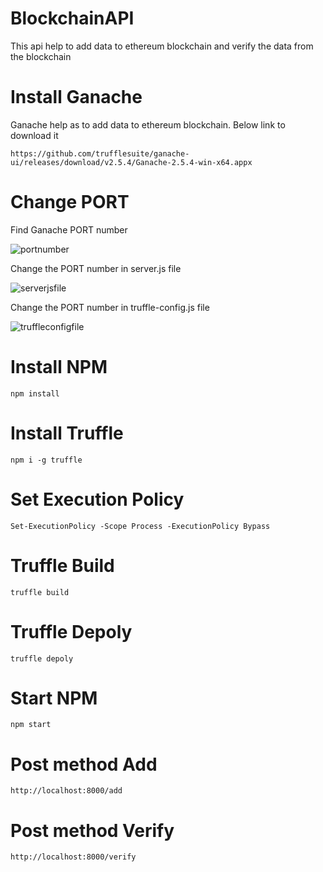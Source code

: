 # BlockchainAPI

This api help to add data to ethereum blockchain and verify the data from the blockchain

# Install Ganache
Ganache help as to add data to ethereum blockchain.
Below link to download it

```
https://github.com/trufflesuite/ganache-ui/releases/download/v2.5.4/Ganache-2.5.4-win-x64.appx
```
# Change PORT 
Find Ganache PORT number

![portnumber](https://user-images.githubusercontent.com/98999402/172682368-97ee77c1-d637-43df-89c1-1e84f862f3c0.PNG)


Change the PORT number in server.js file

![serverjsfile](https://user-images.githubusercontent.com/98999402/172682411-a83b0f2a-34d2-4846-9fcf-fcba6bcd0ec9.PNG)


Change the PORT number in truffle-config.js file

![truffleconfigfile](https://user-images.githubusercontent.com/98999402/172682450-b2cab1a9-ca68-4c47-a063-dbf7ece0bcf7.PNG)


# Install NPM
```
npm install
```
# Install Truffle
```
npm i -g truffle
```
# Set Execution Policy
```
Set-ExecutionPolicy -Scope Process -ExecutionPolicy Bypass
```
# Truffle Build
```
truffle build
```
# Truffle Depoly
```
truffle depoly
```
# Start NPM
```
npm start
```
# Post method Add

```
http://localhost:8000/add
```

# Post method Verify

```
http://localhost:8000/verify
```